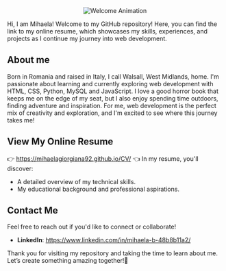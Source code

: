 <div align="center">
  <img src="https://i.giphy.com/media/v1.Y2lkPTc5MGI3NjExOHVoemM5MnN0ODQwb3Z0eG1vZjZ3OGdkMDdtaWRjcG1kNzM5eWRueCZlcD12MV9pbnRlcm5hbF9naWZfYnlfaWQmY3Q9dHM/3mJpHOYAT6IUQfu8Se/giphy.gif" alt="Welcome Animation">
</div>


Hi, I am Mihaela!
Welcome to my GitHub repository! Here, you can find the link to my online resume, which showcases my skills, experiences, and projects as I continue my journey into web development.

## About me
Born in Romania and raised in Italy, I call Walsall, West Midlands, home. I'm passionate about learning and currently exploring web development with HTML, CSS, Python, MySQL and JavaScript. I love a good horror book that keeps me on the edge of my seat, but I also enjoy spending time outdoors, finding adventure and inspiration. For me, web development is the perfect mix of creativity and exploration, and I'm excited to see where this journey takes me!


 ## View My Online Resume

👉 https://mihaelagiorgiana92.github.io/CV/ 👈
In my resume, you'll discover:
- A detailed overview of my technical skills.
- My educational background and professional aspirations.

## Contact Me

Feel free to reach out if you'd like to connect or collaborate!

- **LinkedIn**: https://www.linkedin.com/in/mihaela-b-48b8b11a2/

Thank you for visiting my repository and taking the time to learn about me. Let’s create something amazing together!🚀
